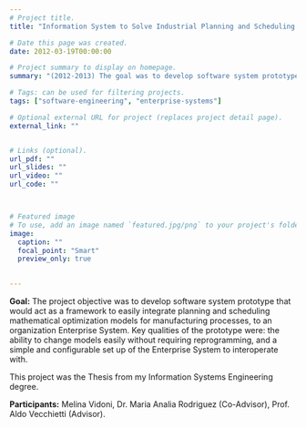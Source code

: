 ```yaml
---
# Project title.
title: "Information System to Solve Industrial Planning and Scheduling Problems"

# Date this page was created.
date: 2012-03-19T00:00:00

# Project summary to display on homepage.
summary: "(2012-2013) The goal was to develop software system prototype framework to easily integrate planning and scheduling mathematical optimization models for manufacturing processes, to Enterprise Systems. It the Thesis from my Information Systems Engineering degree."

# Tags: can be used for filtering projects.
tags: ["software-engineering", "enterprise-systems"]

# Optional external URL for project (replaces project detail page).
external_link: ""


# Links (optional).
url_pdf: ""
url_slides: ""
url_video: ""
url_code: ""



# Featured image
# To use, add an image named `featured.jpg/png` to your project's folder. 
image:
  caption: ""
  focal_point: "Smart"
  preview_only: true
  

---
```


**Goal:** The project objective was to develop software system prototype that would act as a framework to easily integrate planning and scheduling mathematical optimization models for manufacturing processes, to an organization Enterprise System. Key qualities of the prototype were: the ability to change models easily without requiring reprogramming, and a simple and configurable set up of the Enterprise System to interoperate with.

This project was the Thesis from my Information Systems Engineering degree.


**Participants:** Melina Vidoni, Dr. Maria Analia Rodriguez (Co-Advisor), Prof. Aldo Vecchietti (Advisor).
